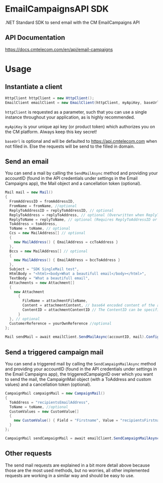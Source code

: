 # EmailCampaignsAPI SDK
.NET Standard SDK to send email with the CM EmailCampaigns API

## API Documentation
https://docs.cmtelecom.com/en/api/email-campaigns

# Usage

## Instantiate a client

```cs
HttpClient httpClient = new HttpClient();
EmailClient emailClient = new EmailClient(httpClient, myApiKey, baseUrl);
```

`httpClient` is requested as a parameter, such that you can use a single instance throughout your application, as is highly recommended.

`myApiKey` is your unique api key (or product token) which authorizes you on the CM platform. Always keep this key secret!

`baseUrl` is optional and will be defaulted to https://api.cmtelecom.com when not filled in. Else the requests will be send to the filled in domain.

## Send an email

You can send a mail by calling the `SendMailAsync` method and providing your accountID (found in the API credentials under settings in the Email Campaigns app), the Mail object and a cancellation token (optional).

```cs
Mail mail = new Mail()
{
  FromAddressID = fromAddressID,
  FromName = fromName, //optional
  ReplyToAddressID = replyToAddressID, // optional
  ReplyToAddress = replyToAddress, // optional (Overwritten when ReplyToAddressID defined)
  ReplyToName = replyToName, // optional (Requires ReplyToAddressID or ReplyToAddress to be filled)
  ToAddress = toAddress,
  ToName = toName, // optional
  Ccs = new MailAddress[] // optional
  { 
    new MailAddress() { EmailAddress = ccToAddress }
  },
  Bccs = new MailAddress[] // optional
  {
    new MailAddress() { EmailAddress = bccToAddress }
  },
  Subject = "SDK SingleMail test",
  HtmlBody = "<html><body>What a beautifull email</body></html>",
  TextBody = "What a beautifull email",
  Attachments = new Attachment[]
  {
    new Attachment 
      {
        FileName = attachmentFileName,
        Content = attachmentContent, // base64 encoded content of the attachment
        ContentID = attachmentContentID // The ContentID can be specified for images, to reference it in your image tag in your HTML. You can use "cid:yourcontentid" in the src tag of the image to display the image inline.
      }
  }, // optional
  CustomerReference = yourOwnReference //optional
};
  
Mail sendMail = await emailClient.SendMailAsync(accountID, mail).ConfigureAwait(false);
```

## Send a triggered campaign mail

You can send a triggered mail by calling the `SendCampaignMailAsync` method and providing your accountID (found in the API credentials under settings in the Email Campaigns app), the triggeredCampaignID over which you want to send the mail, the CampaignMail object (with a ToAddress and custom values) and a cancellation token (optional).

```cs
CampaignMail campaignMail = new CampaignMail()
{
  ToAddress = "recipientsEmailAddress",
  ToName = toName, //optional
  CustomValues = new CustomValue[]
  {
    new CustomValue() { Field = "Firstname", Value = "recipientsFirstname" }
  }
};

CampaignMail sendCampaignMail = await emailClient.SendCampaignMailAsync(accountID, triggeredCampaignID, campaignMail).ConfigureAwait(false);
```

## Other requests
The send mail requests are explained in a bit more detail above because those are the most used methods, but no worries, all other implemented requests are working in a similar way and should be easy to use. 
